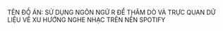 TÊN ĐỒ ÁN:  SỬ DỤNG NGÔN NGỮ R ĐỂ THĂM DÒ VÀ TRỰC QUAN DỮ LIỆU VỀ XU HƯỚNG NGHE NHẠC  TRÊN NỀN SPOTIFY
